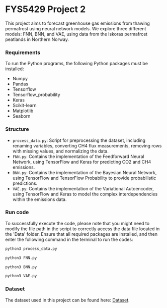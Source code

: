 # FYS5429 Project 2
This project aims to forecast greenhouse gas emissions from thawing permafrost using neural network models. We explore three different models: FNN, BNN, and VAE, using data from the Iskoras permafrost peatlands in Northern Norway.  

### Requirements
To run the Python programs, the following Python packages must be installed:
- Numpy
- Pandas
- Tensorflow
- Tensorflow_probability
- Keras
- Scikit-learn
- Matplotlib
- Seaborn

### Structure
- `process_data.py`: Script for preprocessing the dataset, including renaming variables, converting CH4 flux measurements, removing rows with missing values, and normalizing the data.
- `FNN.py`: Contains the implementation of the Feedforward Neural Network, using TensorFlow and Keras for predicting CO2 and CH4 emissions.
- `BNN.py`: Contains the implementation of the Bayesian Neural Network, using TensorFlow and TensorFlow Probability to provide probabilistic predictions.
- `VAE.py`: Contains the implementation of the Variational Autoencoder, using TensorFlow and Keras to model the complex interdependencies within the emissions data.

### Run code
To successfully execute the code, please note that you might need to modify the file path in the script to correctly access the data file located in the 'Data' folder. Ensure that all required packages are installed, and then enter the following command in the terminal to run the codes: 

```bash
python3 process_data.py
```
```bash
python3 FNN.py
```
```bash
python3 BNN.py
```
```bash
python3 VAE.py
```

### Dataset
The dataset used in this project can be found here: [Dataset](https://zenodo.org/records/7913027).